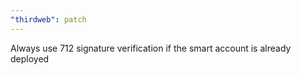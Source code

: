 ```yaml
---
"thirdweb": patch
---
```


Always use 712 signature verification if the smart account is already deployed

